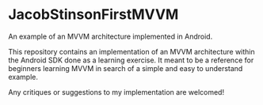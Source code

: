 # JacobStinsonFirstMVVM
An example of an MVVM architecture implemented in Android.

This repository contains an implementation of an MVVM architecture within the Android SDK done as a learning exercise. It meant to be a reference for beginners learning MVVM in search of a simple and easy to understand example.

Any critiques or suggestions to my implementation are welcomed!
